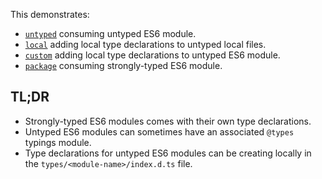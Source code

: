This demonstrates:

- [`untyped`](./untyped) consuming untyped ES6 module.
- [`local`](./local) adding local type declarations to untyped local files.
- [`custom`](./custom) adding local type declarations to untyped ES6 module.
- [`package`](./package) consuming strongly-typed ES6 module.

## TL;DR

- Strongly-typed ES6 modules comes with their own type declarations.
- Untyped ES6 modules can sometimes have an associated `@types` typings module.
- Type declarations for untyped ES6 modules can be creating locally in the `types/<module-name>/index.d.ts` file.
